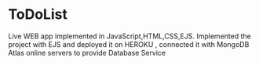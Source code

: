 # ToDoList
Live WEB app implemented in JavaScript,HTML,CSS,EJS. Implemented the project with EJS and deployed it on HEROKU , connected it with MongoDB Atlas online servers to provide Database Service

